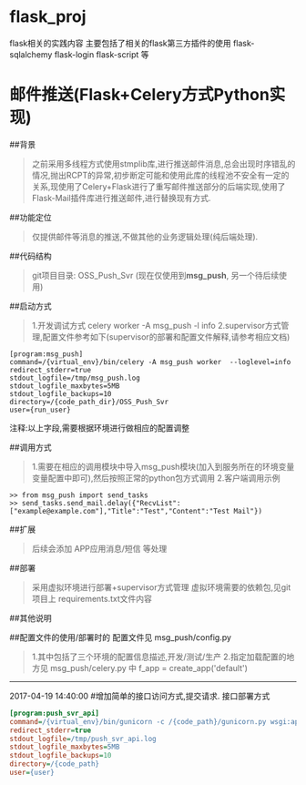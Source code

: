 # flask_proj
flask相关的实践内容
主要包括了相关的flask第三方插件的使用
flask-sqlalchemy
flask-login
flask-script
等

# 邮件推送(Flask+Celery方式Python实现)

##背景
>之前采用多线程方式使用stmplib库,进行推送邮件消息,总会出现时序错乱的情况,抛出RCPT的异常,初步断定可能和使用此库的线程池不安全有一定的关系,现使用了Celery+Flask进行了重写邮件推送部分的后端实现,使用了Flask-Mail插件库进行推送邮件,进行替换现有方式.

##功能定位
>仅提供邮件等消息的推送,不做其他的业务逻辑处理(纯后端处理).

##代码结构
>git项目目录: OSS_Push_Svr  (现在仅使用到<strong>msg_push</strong>, 另一个待后续使用)

##启动方式
>1.开发调试方式 celery worker -A msg_push -l info
>2.supervisor方式管理,配置文件参考如下(supervisor的部署和配置文件解释,请参考相应文档)
```
[program:msg_push]
command=/{virtual_env}/bin/celery -A msg_push worker  --loglevel=info
redirect_stderr=true
stdout_logfile=/tmp/msg_push.log
stdout_logfile_maxbytes=5MB
stdout_logfile_backups=10
directory=/{code_path_dir}/OSS_Push_Svr
user={run_user}
```
注释:以上字段,需要根据环境进行做相应的配置调整

##调用方式
>1.需要在相应的调用模块中导入msg_push模块(加入到服务所在的环境变量变量配置中即可),然后按照正常的python包方式调用
>2.客户端调用示例 

```
>> from msg_push import send_tasks
>> send_tasks.send_mail.delay({"RecvList":["example@example.com"],"Title":"Test","Content":"Test Mail"})
```
##扩展
>后续会添加 APP应用消息/短信 等处理

##部署
>采用虚拟环境进行部署+supervisor方式管理
>虚拟环境需要的依赖包,见git项目上 requirements.txt文件内容

##其他说明

##配置文件的使用/部署时的
配置文件见 msg_push/config.py
>1.其中包括了三个环境的配置信息描述,开发/测试/生产
>2.指定加载配置的地方见 msg_push/celery.py 中 f_app = create_app('default')
>

-------
2017-04-19 14:40:00
#增加简单的接口访问方式,提交请求.
接口部署方式
```push_svr_api.ini
[program:push_svr_api]
command=/{virtual_env}/bin/gunicorn -c /{code_path}/gunicorn.py wsgi:app
redirect_stderr=true
stdout_logfile=/tmp/push_svr_api.log
stdout_logfile_maxbytes=5MB
stdout_logfile_backups=10
directory=/{code_path}
user={user}
```
